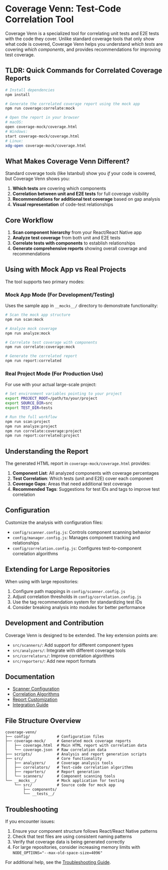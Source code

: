 # Coverage Venn: Test-Code Correlation Tool

Coverage Venn is a specialized tool for correlating unit tests and E2E tests with the code they cover. Unlike standard coverage tools that only show what code is covered, Coverage Venn helps you understand *which tests* are covering *which components*, and provides recommendations for improving test coverage.

## TLDR: Quick Commands for Correlated Coverage Reports

```bash
# Install dependencies
npm install

# Generate the correlated coverage report using the mock app
npm run coverage:correlate:mock

# Open the report in your browser
# macOS:
open coverage-mock/coverage.html
# Windows:
start coverage-mock/coverage.html
# Linux:
xdg-open coverage-mock/coverage.html
```

## What Makes Coverage Venn Different?

Standard coverage tools (like Istanbul) show you *if* your code is covered, but Coverage Venn shows you:

1. **Which tests** are covering which components
2. **Correlation between unit and E2E tests** for full coverage visibility
3. **Recommendations for additional test coverage** based on gap analysis
4. **Visual representation** of code-test relationships

## Core Workflow

1. **Scan component hierarchy** from your React/React Native app
2. **Analyze test coverage** from both unit and E2E tests
3. **Correlate tests with components** to establish relationships
4. **Generate comprehensive reports** showing overall coverage and recommendations

## Using with Mock App vs Real Projects

The tool supports two primary modes:

### Mock App Mode (For Development/Testing)

Uses the sample app in `__mocks__/` directory to demonstrate functionality:

```bash
# Scan the mock app structure
npm run scan:mock

# Analyze mock coverage
npm run analyze:mock

# Correlate test coverage with components
npm run correlate:coverage:mock

# Generate the correlated report
npm run report:correlated
```

### Real Project Mode (For Production Use)

For use with your actual large-scale project:

```bash
# Set environment variables pointing to your project
export PROJECT_ROOT=/path/to/your/project
export SOURCE_DIR=src
export TEST_DIR=tests

# Run the full workflow
npm run scan:project
npm run analyze:project
npm run correlate:coverage:project
npm run report:correlated:project
```

## Understanding the Report

The generated HTML report in `coverage-mock/coverage.html` provides:

1. **Component List**: All analyzed components with coverage percentages
2. **Test Correlation**: Which tests (unit and E2E) cover each component
3. **Coverage Gaps**: Areas that need additional test coverage
4. **Recommended Tags**: Suggestions for test IDs and tags to improve test correlation

## Configuration

Customize the analysis with configuration files:

- `config/scanner.config.js`: Controls component scanning behavior
- `config/manager.config.js`: Manages component tracking and relationships
- `config/correlation.config.js`: Configures test-to-component correlation algorithms

## Extending for Large Repositories

When using with large repositories:

1. Configure path mappings in `config/scanner.config.js`
2. Adjust correlation thresholds in `config/correlation.config.js`
3. Use the tag recommendation system for standardizing test IDs
4. Consider breaking analysis into modules for better performance

## Development and Contribution

Coverage Venn is designed to be extended. The key extension points are:

- `src/scanners/`: Add support for different component types
- `src/analyzers/`: Integrate with different coverage tools
- `src/correlators/`: Improve correlation algorithms
- `src/reporters/`: Add new report formats

## Documentation

- [Scanner Configuration](./docs/SCANNER_CONFIG.md)
- [Correlation Algorithms](./docs/CORRELATION.md)
- [Report Customization](./docs/REPORTS.md)
- [Integration Guide](./docs/INTEGRATION.md)

## File Structure Overview

```
coverage-venn/
├── config/            # Configuration files
├── coverage-mock/     # Generated mock coverage reports
│   ├── coverage.html  # Main HTML report with correlation data
│   └── coverage.json  # Raw correlation data
├── scripts/           # Analysis and report generation scripts
├── src/               # Core functionality
│   ├── analyzers/     # Coverage analysis tools
│   ├── correlators/   # Test-code correlation algorithms
│   ├── reporters/     # Report generation
│   └── scanners/      # Component scanning tools
└── __mocks__/         # Mock application for testing
    └── src/           # Source code for mock app
        ├── components/
        └── __tests__/
```

## Troubleshooting

If you encounter issues:

1. Ensure your component structure follows React/React Native patterns
2. Check that test files are using consistent naming patterns
3. Verify that coverage data is being generated correctly
4. For large repositories, consider increasing memory limits with `NODE_OPTIONS="--max-old-space-size=4096"`

For additional help, see the [Troubleshooting Guide](./docs/TROUBLESHOOTING.md).